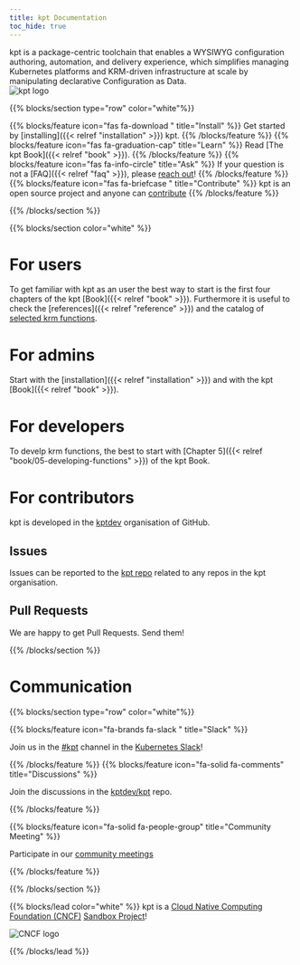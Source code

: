 ```yaml
---
title: kpt Documentation
toc_hide: true
---
```


<script>
  document.addEventListener("DOMContentLoaded", function() {
    if (window.location.pathname === "/") {
      document.querySelector(".breadcrumb").style.display = "none";
    }
  });
</script>

<div class="row mt-5 mb-3">
    <div class="col-lg-6">
        <div class="lead">
kpt is a package-centric toolchain that enables a WYSIWYG configuration authoring, automation, and delivery experience, which simplifies managing Kubernetes platforms and KRM-driven infrastructure at scale by manipulating declarative Configuration as Data.
        </div>
    </div>
    <div class="col-lg-6">
        <img src="/images/logo-with-name.svg" alt="kpt logo" style="max-width: 300px;">
    </div>
</div>

{{% blocks/section type="row" color="white"%}}

{{% blocks/feature icon="fas  fa-download " title="Install" %}}
Get started by [installing]({{< relref "installation" >}}) kpt.
{{% /blocks/feature %}}
{{% blocks/feature icon="fas fa-graduation-cap" title="Learn" %}}
Read [The kpt Book]({{< relref "book" >}}).
{{% /blocks/feature %}}
{{% blocks/feature icon="fas fa-info-circle" title="Ask" %}}
If your question is not a [FAQ]({{< relref "faq" >}}), please [reach out]( #communication )!
{{% /blocks/feature %}}
{{% blocks/feature icon="fas fa-briefcase " title="Contribute" %}}
kpt is an open source project and anyone can [contribute](https://github.com/kptdev/kpt/blob/main/CONTRIBUTING.md)
{{% /blocks/feature %}}

{{% /blocks/section %}}


{{% blocks/section color="white" %}}

# For users

To get familiar with kpt as an user the best way to start is the first four chapters of the kpt [Book]({{< relref "book" >}}).
Furthermore it is useful to check the [references]({{< relref "reference" >}}) and the catalog of [selected krm functions](https://catalog.kpt.dev/function-catalog).

# For admins

Start with the [installation]({{< relref "installation" >}}) and with the kpt [Book]({{< relref "book" >}}).

# For developers

To develp krm functions, the best to start with [Chapter 5]({{< relref "book/05-developing-functions" >}}) of the kpt Book.

# For contributors

kpt is developed in the [kptdev](https://github.com/kptdev) organisation of GitHub.

## Issues

Issues can be reported to the [kpt repo](https://github.com/kptdev/kpt/issues) related to any repos in the kpt
organisation.

## Pull Requests

We are happy to get Pull Requests. Send them!

{{% /blocks/section %}}

# Communication

{{% blocks/section type="row" color="white"%}}

{{% blocks/feature icon="fa-brands fa-slack " title="Slack" %}}

Join us in the [#kpt](https://kubernetes.slack.com/archives/C0155NSPJSZ) channel in the [Kubernetes Slack](https://communityinviter.com/apps/kubernetes/community)!

{{% /blocks/feature %}}
{{% blocks/feature icon="fa-solid fa-comments" title="Discussions" %}}

Join the discussions in the [kptdev/kpt](https://github.com/kptdev/kpt/discussions) repo.

{{% /blocks/feature %}}

{{% blocks/feature icon="fa-solid fa-people-group" title="Community Meeting" %}}

Participate in our [community meetings](https://zoom-lfx.platform.linuxfoundation.org/meeting/98980817322?password=c09cdcc7-59c0-49c4-9802-ad4d50faafcd&invite=true)

{{% /blocks/feature %}}


{{% /blocks/section %}}

{{% blocks/lead color="white" %}}
kpt is a [Cloud Native Computing Foundation (CNCF)](https://www.cncf.io/) [Sandbox Project](https://www.cncf.io/sandbox-projects/)!

<img src="/images/cncf-color.svg" alt="CNCF logo" style="max-width: 600px;">

{{% /blocks/lead %}}
